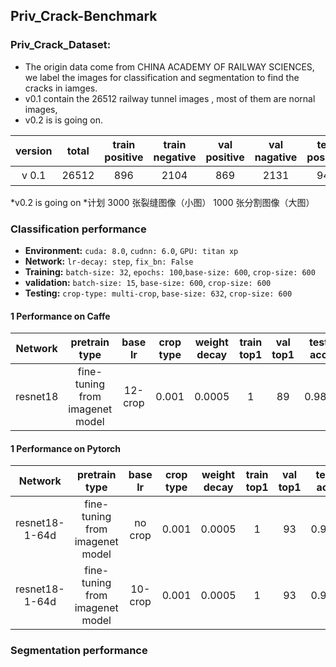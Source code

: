 
## Priv_Crack-Benchmark

### Priv_Crack_Dataset:
* The origin data come from CHINA ACADEMY OF RAILWAY SCIENCES, we label the images for classification and segmentation to find the cracks in iamges.
* v0.1 contain the 26512 railway tunnel images , most of them are nornal images, 
* v0.2 is is going on.

version |total |train positive|train negative|val positive|val nagative|test positive|test nagative|notes
:---:|:---:|:---:|:---:|:---:|:---:|:---:|:---:|:---:
v 0.1|26512|896|2104|869|2131|941|19571|备注

*v0.2 is going on
*计划 3000 张裂缝图像（小图） 1000 张分割图像（大图）   


### Classification  performance

* **Environment:**  `cuda: 8.0`, `cudnn: 6.0`, `GPU: titan xp`
* **Network:** `lr-decay: step`, `fix_bn: False`
* **Training:** `batch-size: 32`, `epochs: 100`,`base-size: 600`, `crop-size: 600`
* **validation:** `batch-size: 15`,  `base-size: 600`, `crop-size: 600`
* **Testing:** `crop-type: multi-crop`, `base-size: 632`, `crop-size: 600`

#### 1 Performance on Caffe 
Network|pretrain type|base lr|crop type|weight decay|train top1|val top1|test acc|test precision|test recall|notes
:---:|:---:|:---:|:---:|:---:|:---:|:---:|:---:|:---:|:---:|:---:
resnet18|fine-tuning from imagenet model|12-crop|0.001|0.0005|1|89|0.985|0.870|0.808|base_line

#### 1 Performance on Pytorch
Network|pretrain type|base lr|crop type|weight decay|train top1|val top1|test acc|test precision|test recall|notes
:---:|:---:|:---:|:---:|:---:|:---:|:---:|:---:|:---:|:---:|:---:
resnet18-1-64d|fine-tuning from imagenet model|no crop|0.001|0.0005|1|93|0.986|0.884|0.808|base_line
resnet18-1-64d|fine-tuning from imagenet model|10-crop|0.001|0.0005|1|93|0.986|0.894|0.787|base_line



### Segmentation  performance














